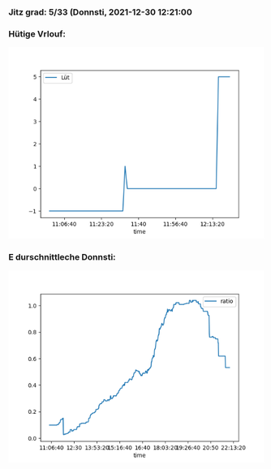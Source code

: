 ### Jitz grad: 5/33 (Donnsti, 2021-12-30 12:21:00

### Hütige Vrlouf:
![Graph](Today.png)

### E durschnittleche Donnsti:
![Graph](Donnsti.png)